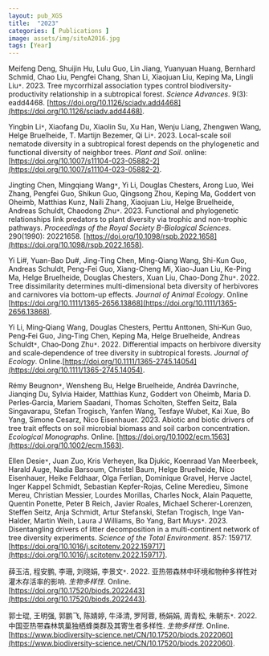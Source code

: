 ```yaml
---
layout: pub_XGS
title:  "2023"
categories: [ Publications ]
image: assets/img/siteA2016.jpg
tags: [Year]
---
```

Meifeng Deng, Shuijin Hu, Lulu Guo, Lin Jiang, Yuanyuan Huang, Bernhard Schmid, Chao Liu, Pengfei Chang, Shan Li, Xiaojuan Liu, Keping Ma, Lingli Liu<code>&ast;</code>. 2023. Tree mycorrhizal association types control biodiversity-productivity relationship in a subtropical forest. *Science Advances*. 9(3): eadd4468. [https://doi.org/10.1126/sciadv.add4468](https://doi.org/10.1126/sciadv.add4468). 

Yingbin Li<code>&ast;</code>, Xiaofang Du, Xiaolin Su, Xu Han, Wenju Liang, Zhengwen Wang, Helge Bruelheide, T. Martijn Bezemer, Qi Li<code>&ast;</code>. 2023. Local-scale soil nematode diversity in a subtropical forest depends on the phylogenetic and functional diversity of neighbor trees. *Plant and Soil*. online: [https://doi.org/10.1007/s11104-023-05882-2](https://doi.org/10.1007/s11104-023-05882-2).

Jingting Chen, Mingqiang Wang<code>&ast;</code>, Yi Li, Douglas Chesters, Arong Luo, Wei Zhang, Pengfei Guo, Shikun Guo, Qingsong Zhou, Keping Ma, Goddert von Oheimb, Matthias Kunz, Naili Zhang, Xiaojuan Liu, Helge Bruelheide, Andreas Schuldt, Chaodong Zhu<code>&ast;</code>. 2023. Functional and phylogenetic relationships link predators to plant diversity via trophic and non-trophic pathways. *Proceedings of the Royal Society B-Biological Sciences*. 290(1990): 20221658. [https://doi.org/10.1098/rspb.2022.1658](https://doi.org/10.1098/rspb.2022.1658). 

Yi Li#, Yuan-Bao Du#, Jing-Ting Chen, Ming-Qiang Wang, Shi-Kun Guo, Andreas Schuldt, Peng-Fei Guo, Xiang-Cheng Mi, Xiao-Juan Liu, Ke-Ping Ma, Helge Bruelheide, Douglas Chesters, Xuan Liu, Chao-Dong Zhu<code>&ast;</code>. 2022. Tree dissimilarity determines multi-dimensional beta diversity of herbivores and carnivores via bottom-up effects. *Journal of Animal Ecology*. Online [https://doi.org/10.1111/1365-2656.13868](https://doi.org/10.1111/1365-2656.13868). 

Yi Li, Ming‐Qiang Wang, Douglas Chesters, Perttu Anttonen, Shi‐Kun Guo, Peng‐Fei Guo, Jing‐Ting Chen, Keping Ma, Helge Bruelheide, Andreas Schuldt<code>&ast;</code>, Chao‐Dong Zhu<code>&ast;</code>. 2022. Differential impacts on herbivore diversity and scale‐dependence of tree diversity in subtropical forests. *Journal of Ecology*. Online.[https://doi.org/10.1111/1365-2745.14054](https://doi.org/10.1111/1365-2745.14054). 

Rémy Beugnon<code>&ast;</code>, Wensheng Bu, Helge Bruelheide, Andréa Davrinche, Jianqing Du, Sylvia Haider, Matthias Kunz, Goddert von Oheimb, Maria D. Perles‐Garcia, Mariem Saadani, Thomas Scholten, Steffen Seitz, Bala Singavarapu, Stefan Trogisch, Yanfen Wang, Tesfaye Wubet, Kai Xue, Bo Yang, Simone Cesarz, Nico Eisenhauer. 2023. Abiotic and biotic drivers of tree trait effects on soil microbial biomass and soil carbon concentration. *Ecological Monographs*. Online. [https://doi.org/10.1002/ecm.1563](https://doi.org/10.1002/ecm.1563). 

Ellen Desie<code>&ast;</code>, Juan Zuo, Kris Verheyen, Ika Djukic, Koenraad Van Meerbeek, Harald Auge, Nadia Barsoum, Christel Baum, Helge Bruelheide, Nico Eisenhauer, Heike Feldhaar, Olga Ferlian, Dominique Gravel, Herve Jactel, Inger Kappel Schmidt, Sebastian Kepfer-Rojas, Celine Meredieu, Simone Mereu, Christian Messier, Lourdes Morillas, Charles Nock, Alain Paquette, Quentin Ponette, Peter B Reich, Javier Roales, Michael Scherer-Lorenzen, Steffen Seitz, Anja Schmidt, Artur Stefanski, Stefan Trogisch, Inge Van-Halder, Martin Weih, Laura J Williams, Bo Yang, Bart Muys<code>&ast;</code>. 2023. Disentangling drivers of litter decomposition in a multi-continent network of tree diversity experiments. *Science of the Total Environment*. 857: 159717. [https://doi.org/10.1016/j.scitotenv.2022.159717](https://doi.org/10.1016/j.scitotenv.2022.159717). 

薛玉洁, 程安鹏, 李珊, 刘晓娟, 李景文<code>&ast;</code>. 2022. 亚热带森林中环境和物种多样性对灌木存活率的影响. *生物多样性*. Online. [https://doi.org/10.17520/biods.2022443](https://doi.org/10.17520/biods.2022443). 

郭士琨, 王明强, 郭鹏飞, 陈婧婷, 牛泽清, 罗阿蓉, 杨娟娟, 周青松, 朱朝东<code>&ast;</code>. 2022. 中国亚热带森林筑巢独栖蜂类群及其寄生者多样性. *生物多样性*. Online. [https://www.biodiversity-science.net/CN/10.17520/biods.2022060](https://www.biodiversity-science.net/CN/10.17520/biods.2022060). 
